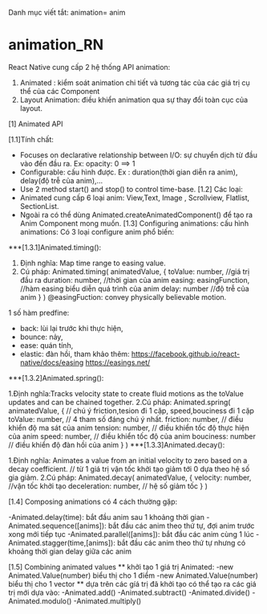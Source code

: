 Danh mục viết tắt: animation= anim
# animation_RN
React Native cung cấp 2 hệ thống API animation: 
  1. Animated : kiểm soát animation chi tiết và tương tác của các giá trị cụ thể của các Component
  2. Layout Animation: điều khiển animation qua sự thay đổi toàn cục của layout.

[1] Animated API

[1.1]Tính chất:
  - Focuses on declarative relationship between I/O: sự chuyển dịch từ đầu vào đến đầu ra. Ex: opacity: 0 ==> 1
  - Configurable: cấu hình được. Ex : duration(thời gian diễn ra anim), delay(độ trễ của anim),...
  - Use 2 method start() and stop() to control time-base.
[1.2] Các loại:
  - Animated cung cấp 6 loại anim: View,Text, Image , Scrollview, Flatlist, SectionList.
  - Ngoài ra có thể dùng Animated.createAnimatedComponent() để tạo ra Anim Component mong muốn.
[1.3] Configuring animations: cấu hình animations:
Có 3 loại configure anim phổ biến:

***[1.3.1]Animated.timing():

1. Định nghĩa: Map time range to easing value.
2. Cú pháp: 
  Animated.timing(
    animatedValue,
    {
      toValue: number,              //giá trị đầu ra
      duration: number,             //thời gian của anim 
      easing: easingFunction,       //hàm easing biểu diễn quá trình của anim
      delay: number                 //độ trễ của anim
    }
  )
@easingFuction: convey physically believable motion. 

1 số hàm predfine: 
  - back: lùi lại trước khi thực hiện,
  - bounce: nảy,
  - ease: quán tính,
  - elastic: đàn hồi,
tham khảo thêm: https://facebook.github.io/react-native/docs/easing
                https://easings.net/

***[1.3.2]Animated.spring():

1.Định nghĩa:Tracks velocity state to create fluid motions as the toValue updates and can be chained together.
2.Cú pháp:
  Animated.spring(
    animatedValue,
    {                       // chú ý friction,tesion đi 1 cặp, speed,bouciness đi 1 cặp
      toValue: number,      // 4 tham số đáng chú ý nhất.
      friction: number,     // điều khiển độ ma sát của anim
      tension: number,      // điều khiển tốc độ thực hiện của anim
      speed: number,        // điều khiển tốc độ của anim
      bouciness: number     // điều khiển độ đàn hồi của anim
    }
  )
***[1.3.3]Animated.decay(): 

1.Định nghĩa: Animates a value from an initial velocity to zero based on a decay coefficient. // từ 1 giá trị vận tốc khởi tạo giảm tới 0 dựa theo hệ số gia giảm.
2.Cú pháp:
  Animated.decay(
    animatedValue,
    {
      velocity: number,   //vận tốc khởi tạo
      deceleration: number, // hệ số giảm tốc
     }
   )
   
[1.4] Composing animations
có 4 cách thường gặp:

-Animated.delay(time): bắt đầu anim sau 1 khoảng thời gian
-Animated.sequence([anims]): bắt đầu các anim theo thứ tự, đợi anim trước xong mới tiếp tục
-Animated.parallel([anims]): bắt đầu các anim cùng 1 lúc
-Animated.stagger(time,[anims]): bắt đầu các anim theo thứ tự nhưng có khoảng thời gian delay giữa các anim


[1.5] Combining animated values
** khởi tạo 1 giá trị Animated: 
  -new Animated.Value(number) biểu thị cho 1 điểm
  -new Animated.Value(number) biểu thị cho 1 vector
** dựa trên các gíá trị đã khởi tạo có thể tạo ra các giá trị mới dựa vào:
-Animated.add()
-Animated.subtract()
-Animated.divide()
-Animated.modulo()
-Animated.multiply()
